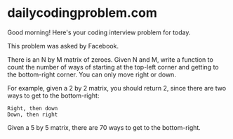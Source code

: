 # dailycodingproblem.com

Good morning! Here's your coding interview problem for today.

This problem was asked by Facebook.

There is an N by M matrix of zeroes. Given N and M, write a function to count the number of ways of starting at the top-left corner and getting to the bottom-right corner. You can only move right or down.

For example, given a 2 by 2 matrix, you should return 2, since there are two ways to get to the bottom-right:
```
Right, then down
Down, then right
```
Given a 5 by 5 matrix, there are 70 ways to get to the bottom-right.
